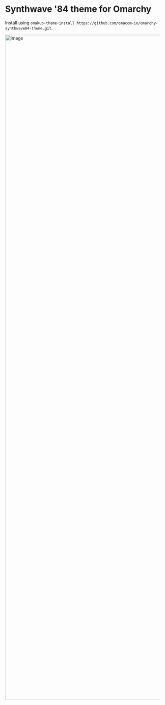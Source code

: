 # Synthwave '84 theme for Omarchy

Install using `omakub-theme-install https://github.com/omacom-io/omarchy-synthwave84-theme.git`.

<img width="3840" height="2160" alt="image" src="https://github.com/user-attachments/assets/6be31d95-57ab-4228-9cfc-a147a3cdfaf6" />
